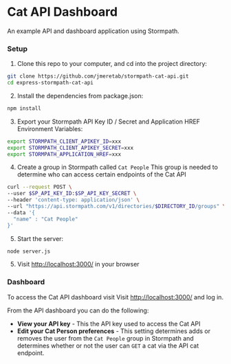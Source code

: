 # Cat API Dashboard
An example API and dashboard application using Stormpath.

### Setup

1. Clone this repo to your computer, and cd into the project directory:

  ```bash
  git clone https://github.com/jmeretab/stormpath-cat-api.git
  cd express-stormpath-cat-api
  ```

2. Install the dependencies from package.json:

  ```bash
  npm install
  ```

3. Export your Stormpath API Key ID / Secret and Application HREF Environment Variables:

  ```bash
  export STORMPATH_CLIENT_APIKEY_ID=xxx
  export STORMPATH_CLIENT_APIKEY_SECRET=xxx
  export STORMPATH_APPLICATION_HREF=xxx
  ```

4. Create a group in Stormpath called `Cat People`
This group is needed to determine who can access certain endpoints of the Cat API

  ```bash
  curl --request POST \
  --user $SP_API_KEY_ID:$SP_API_KEY_SECRET \
  --header 'content-type: application/json' \
  --url "https://api.stormpath.com/v1/directories/$DIRECTORY_ID/groups" \
  --data '{
    "name" : "Cat People"
  }'
  ```

5. Start the server:

  ```bash
  node server.js
  ```

5. Visit [http://localhost:3000/](http://localhost:3000/) in your browser

### Dashboard

To access the Cat API dashboard visit Visit [http://localhost:3000/](http://localhost:3000/) and log in.

From the API dashboard you can do the following:
* **View your API key** - This the API key used to access the Cat API
* **Edit your Cat Person preferences** - This setting determines adds or removes the user from the `Cat People` group in Stormpath and determines whether or not the user can `GET` a cat via the API cat endpoint.





